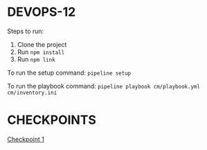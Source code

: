 # DEVOPS-12

Steps to run:

1. Clone the project
2. Run ```npm install```
3. Run ```npm link```

To run the setup command: ```pipeline setup```

To run the playbook command: ``` pipeline playbook cm/playbook.yml cm/inventory.ini ```


# CHECKPOINTS

[Checkpoint 1](/CHECKPOINT.md)
